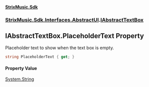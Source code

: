 #### [StrixMusic.Sdk](./index.md 'index')
### [StrixMusic.Sdk.Interfaces.AbstractUI](./StrixMusic-Sdk-Interfaces-AbstractUI.md 'StrixMusic.Sdk.Interfaces.AbstractUI').[IAbstractTextBox](./StrixMusic-Sdk-Interfaces-AbstractUI-IAbstractTextBox.md 'StrixMusic.Sdk.Interfaces.AbstractUI.IAbstractTextBox')
## IAbstractTextBox.PlaceholderText Property
Placeholder text to show when the text box is empty.  
```csharp
string PlaceholderText { get; }
```
#### Property Value
[System.String](https://docs.microsoft.com/en-us/dotnet/api/System.String 'System.String')  
